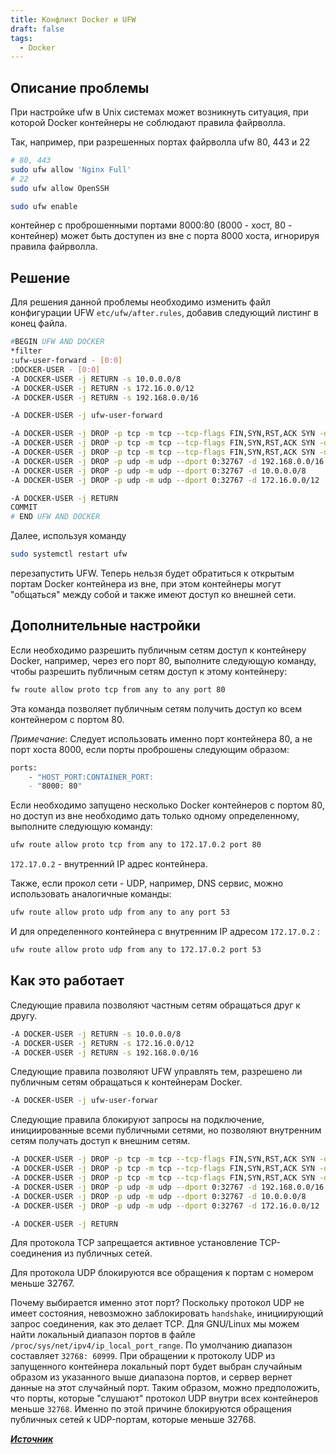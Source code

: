 ```yaml
---
title: Конфликт Docker и UFW
draft: false
tags:
  - Docker
---
```

## Описание проблемы
При настройке ufw в Unix системах может возникнуть ситуация, при которой Docker контейнеры не соблюдают правила файрволла.

Так, например, при разрешенных портах файрволла ufw 80, 443 и 22
```bash
# 80, 443
sudo ufw allow 'Nginx Full'
# 22
sudo ufw allow OpenSSH

sudo ufw enable
```
контейнер с проброшенными портами 8000:80 (8000 - хост, 80 - контейнер) может быть доступен из вне с порта 8000 хоста, игнорируя правила файрволла.
## Решение
Для решения данной проблемы необходимо изменить файл конфигурации UFW `etc/ufw/after.rules`, добавив следующий листинг в конец файла.

```bash
#BEGIN UFW AND DOCKER
*filter
:ufw-user-forward - [0:0]
:DOCKER-USER - [0:0]
-A DOCKER-USER -j RETURN -s 10.0.0.0/8
-A DOCKER-USER -j RETURN -s 172.16.0.0/12
-A DOCKER-USER -j RETURN -s 192.168.0.0/16

-A DOCKER-USER -j ufw-user-forward

-A DOCKER-USER -j DROP -p tcp -m tcp --tcp-flags FIN,SYN,RST,ACK SYN -d 192.168.0.0/16
-A DOCKER-USER -j DROP -p tcp -m tcp --tcp-flags FIN,SYN,RST,ACK SYN -d 10.0.0.0/8
-A DOCKER-USER -j DROP -p tcp -m tcp --tcp-flags FIN,SYN,RST,ACK SYN -d 172.16.0.0/12
-A DOCKER-USER -j DROP -p udp -m udp --dport 0:32767 -d 192.168.0.0/16
-A DOCKER-USER -j DROP -p udp -m udp --dport 0:32767 -d 10.0.0.0/8
-A DOCKER-USER -j DROP -p udp -m udp --dport 0:32767 -d 172.16.0.0/12

-A DOCKER-USER -j RETURN
COMMIT
# END UFW AND DOCKER
```

Далее, используя команду
```bash
sudo systemctl restart ufw
```
перезапустить UFW.
Теперь нельзя будет обратиться к открытым портам Docker контейнера из вне, при этом контейнеры могут "общаться" между собой и также имеют доступ ко внешней сети.
## Дополнительные настройки
Если необходимо разрешить публичным сетям доступ к контейнеру Docker, например, через его порт 80, выполните следующую команду, чтобы разрешить публичным сетям доступ к этому контейнеру:
```bash
fw route allow proto tcp from any to any port 80
````
Эта команда позволяет публичным сетям получить доступ ко всем контейнером с портом 80.

*Примечание*: Следует использовать именно порт контейнера 80, а не порт хоста 8000, если порты проброшены следующим образом:
```bash
ports:
	- "HOST_PORT:CONTAINER_PORT:
	- "8000: 80"
```
Если необходимо запущено несколько Docker контейнеров с портом 80, но доступ из вне необходимо дать только одному определенному, выполните следующую команду:
```bash
ufw route allow proto tcp from any to 172.17.0.2 port 80
```
`172.17.0.2` - внутренний IP адрес контейнера.

Также, если прокол сети - UDP, например, DNS сервис, можно использовать аналогичные команды:
```bash
ufw route allow proto udp from any to any port 53
```
И для определенного контейнера с внутренним IP адресом `172.17.0.2` :
```bash
ufw route allow proto udp from any to 172.17.0.2 port 53
```
## Как это работает
Следующие правила позволяют частным сетям обращаться друг к другу.
```bash
-A DOCKER-USER -j RETURN -s 10.0.0.0/8
-A DOCKER-USER -j RETURN -s 172.16.0.0/12
-A DOCKER-USER -j RETURN -s 192.168.0.0/16
```
Следующие правила позволяют UFW управлять тем, разрешено ли публичным сетям обращаться к контейнерам Docker.
```bash
-A DOCKER-USER -j ufw-user-forwar
```
Следующие правила блокируют запросы на подключение, инициированные всеми публичными сетями, но позволяют внутренним сетям получать доступ к внешним сетям.
```bash
-A DOCKER-USER -j DROP -p tcp -m tcp --tcp-flags FIN,SYN,RST,ACK SYN -d 192.168.0.0/16
-A DOCKER-USER -j DROP -p tcp -m tcp --tcp-flags FIN,SYN,RST,ACK SYN -d 10.0.0.0/8
-A DOCKER-USER -j DROP -p tcp -m tcp --tcp-flags FIN,SYN,RST,ACK SYN -d 172.16.0.0/12
-A DOCKER-USER -j DROP -p udp -m udp --dport 0:32767 -d 192.168.0.0/16
-A DOCKER-USER -j DROP -p udp -m udp --dport 0:32767 -d 10.0.0.0/8
-A DOCKER-USER -j DROP -p udp -m udp --dport 0:32767 -d 172.16.0.0/12

-A DOCKER-USER -j RETURN
```
Для протокола TCP запрещается активное установление TCP-соединения из публичных сетей.

Для протокола UDP блокируются все обращения к портам с номером меньше 32767.

Почему выбирается именно этот порт?
Поскольку протокол UDP не имеет состояния, невозможно заблокировать `handshake`, инициирующий запрос соединения, как это делает TCP.
Для GNU/Linux мы можем найти локальный диапазон портов в файле `/proc/sys/net/ipv4/ip_local_port_range`.
По умолчанию диапазон составляет `32768: 60999`. При обращении к протоколу UDP из запущенного контейнера локальный порт будет выбран случайным образом из указанного выше диапазона портов, и сервер вернет данные на этот случайный порт.
Таким образом, можно предположить, что порты, которые "слушают" протокол UDP внутри всех контейнеров меньше `32768`. Именно по этой причине блокируются  обращения публичных сетей  к UDP-портам, которые меньше 32768.

***[Источник](https://stackoverflow.com/a/51741599/23370921)***